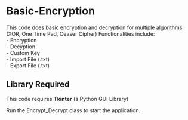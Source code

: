 # Basic-Encryption
This code does basic encryption and decryption for multiple algorithms (XOR, One Time Pad, Ceaser Cipher)
Functionalities include:  
      - Encryption  
      - Decyption  
      - Custom Key  
      - Import File (.txt)  
      - Export File (.txt)  

## Library Required
This code requires **Tkinter** (a Python GUI Library)

Run the Encrypt_Decrypt class to start the application.



